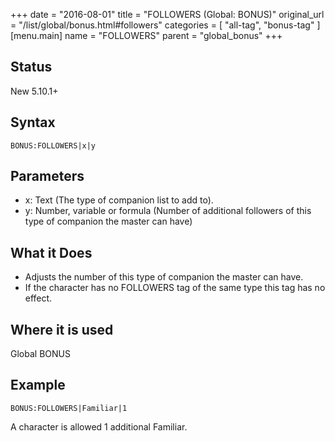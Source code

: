 +++
date = "2016-08-01"
title = "FOLLOWERS (Global: BONUS)"
original_url = "/list/global/bonus.html#followers"
categories = [ "all-tag", "bonus-tag" ]
[menu.main]
    name = "FOLLOWERS"
    parent = "global_bonus"
+++

## Status

New 5.10.1+

## Syntax

`BONUS:FOLLOWERS|x|y`

## Parameters

-   x: Text (The type of companion list to add to).
-   y: Number, variable or formula (Number of
    additional followers of this type of companion the master can have)



What it Does
------------

-   Adjusts the number of this type of companion the master can have.
-   If the character has no FOLLOWERS tag of the same type this tag has
    no effect.

Where it is used
----------------

Global BONUS

Example
-------

`BONUS:FOLLOWERS|Familiar|1`

A character is allowed 1 additional Familiar.

